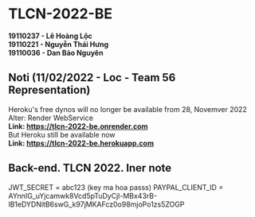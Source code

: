 # TLCN-2022-BE
**19110237 - Lê Hoàng Lộc <br/>
19110221 - Nguyễn Thái Hưng <br/>
19110036 - Dan Bảo Nguyên <br/>**

## Noti (11/02/2022 - Loc - Team 56 Representation)
Heroku's free dynos will no longer be available from 28, Novemver 2022 <br/>
Alter: Render WebService <br/>
**Link: https://tlcn-2022-be.onrender.com <br/>**
But Heroku still be available now <br/>
**Link: https://tlcn-2022-be.herokuapp.com <br/>**

## Back-end. TLCN 2022. Iner note

JWT_SECRET = abc123    (key ma hoa passs)
PAYPAL_CLIENT_ID = AYnnIG_uYjcamwk8Vcd5pTuDyCjl-MBx43rB-lB1eDYDNitB6swG_k97jMKAFcz0o98mjoPo1zs5ZOGP
